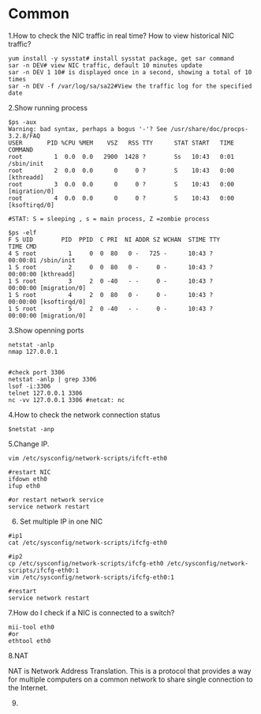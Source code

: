 # Common

1.How to check the NIC traffic in real time? How to view historical NIC traffic?

```text
yum install -y sysstat# install sysstat package, get sar command
sar -n DEV# view NIC traffic, default 10 minutes update
sar -n DEV 1 10# is displayed once in a second, showing a total of 10 times
sar -n DEV -f /var/log/sa/sa22#View the traffic log for the specified date
```

2.Show running process

```text
$ps -aux
Warning: bad syntax, perhaps a bogus '-'? See /usr/share/doc/procps-3.2.8/FAQ
USER       PID %CPU %MEM    VSZ   RSS TTY      STAT START   TIME COMMAND
root         1  0.0  0.0   2900  1428 ?        Ss   10:43   0:01 /sbin/init
root         2  0.0  0.0      0     0 ?        S    10:43   0:00 [kthreadd]
root         3  0.0  0.0      0     0 ?        S    10:43   0:00 [migration/0]
root         4  0.0  0.0      0     0 ?        S    10:43   0:00 [ksoftirqd/0]

#STAT: S = sleeping , s = main process, Z =zombie process

$ps -elf
F S UID        PID  PPID  C PRI  NI ADDR SZ WCHAN  STIME TTY          TIME CMD
4 S root         1     0  0  80   0 -   725 -      10:43 ?        00:00:01 /sbin/init
1 S root         2     0  0  80   0 -     0 -      10:43 ?        00:00:00 [kthreadd]
1 S root         3     2  0 -40   - -     0 -      10:43 ?        00:00:00 [migration/0]
1 S root         4     2  0  80   0 -     0 -      10:43 ?        00:00:00 [ksoftirqd/0]
1 S root         5     2  0 -40   - -     0 -      10:43 ?        00:00:00 [migration/0]

```



3.Show openning ports

```text
netstat -anlp
nmap 127.0.0.1


#check port 3306
netstat -anlp | grep 3306
lsof -i:3306
telnet 127.0.0.1 3306
nc -vv 127.0.0.1 3306 #netcat: nc

```

4.How to check the network connection status

```text
$netstat -anp 
```

5.Change IP.

```text
vim /etc/sysconfig/network-scripts/ifcft-eth0

#restart NIC
ifdown eth0
ifup eth0

#or restart network service
service network restart
```

6. Set multiple IP in one NIC

```text
#ip1
cat /etc/sysconfig/network-scripts/ifcfg-eth0 

#ip2
cp /etc/sysconfig/network-scripts/ifcfg-eth0 /etc/sysconfig/network-scripts/ifcfg-eth0:1
vim /etc/sysconfig/network-scripts/ifcfg-eth0:1

#restart 
service network restart

```

7.How do I check if a NIC is connected to a switch?

```text
mii-tool eth0 
#or
ethtool eth0
```

8.NAT

NAT is Network Address Translation. This is a protocol that provides a way for multiple computers on a common network to share single connection to the Internet.

9.



